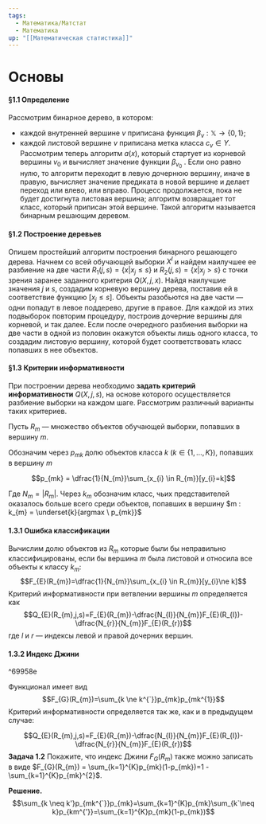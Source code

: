 ```yaml
---
tags:
  - Математика/Матстат
  - Математика
up: "[[Математическая статистика]]"
---
```


# Основы

#### §1.1 Определение

Рассмотрим бинарное дерево, в котором: 
- каждой внутренней вершине $v$ приписана функция $\beta_{v} : \mathbb{X} \rightarrow \{0, 1\}$; 
-  каждой листовой вершине $v$ приписана метка класса $c_{v} \in Y$. 
Рассмотрим теперь алгоритм $a(x)$, который стартует из корневой вершины $v_{0}$ и вычисляет значение функции $β_{v_{0}}$ . Если оно равно нулю, то алгоритм переходит в левую дочернюю вершину, иначе в правую, вычисляет значение предиката в новой вершине и делает переход или влево, или вправо. Процесс продолжается, пока не будет достигнута листовая вершина; алгоритм возвращает тот класс, который приписан этой вершине. Такой алгоритм называется бинарным решающим деревом.

#### §1.2 Построение деревьев

Опишем простейший алгоритм построения бинарного решающего дерева. Начнем со всей обучающей выборки $X^{l}$ и найдем наилучшее ее разбиение на две части $R_{1}(j,s) = \{x | x_{j} \le s\}$ и  $R_{2}(j,s) = \{x | x_{j} \gt s\}$ с точки зрения заранее заданного критерия $Q(X,j,x)$. Найдя наилучшие значения $j$ и $s$, создадим корневую вершину дерева, поставив ей в соответствие функцию $[x_{j} \le s]$. Объекты разобьются на две части — одни попадут в левое поддерево, другие в правое. Для каждой из этих подвыборок повторим процедуру, построив дочерние вершины для корневой, и так далее. Если после очередного разбиения выборки на две части в одной из половин окажутся объекты лишь одного класса, то создадим листовую вершину, которой будет соответствовать класс попавших в нее объектов.

#### §1.3 Критерии информативности

При построении дерева необходимо **задать критерий информативности** $Q(X,j,s)$, на основе которого осуществляется разбиение выборки на каждом шаге. Рассмотрим различный варианты таких критериев.

Пусть $R_{m}$ — множество объектов обучающей выборки, попавших в вершину $m$.

Обозначим через $p_{mk}$ долю объектов класса $k \ (k \in \{1,\dots,K\})$, попавших в вершину $m$

$$p_{mk} = \dfrac{1}{N_{m}}\sum_{x_{i} \in R_{m}}[y_{i}=k]$$

Где $N_{m} = |R_{m}|$. Через $k_{m}$ обозначим класс, чьих представителей оказалось больше всего среди объектов, попавших в вершину $m : k_{m} = \underset{k}{argmax \ p_{mk}}$    
#### 1.3.1 Ошибка классификации

Вычислим долю объектов из $R_{m}$ которые были бы неправильно классифицированы, если бы вершина $m$ была листовой и относила все объекты к классу $k_{m}$:
$$F_{E}(R_{m})=\dfrac{1}{N_{m}}\sum_{x_{i} \in R_{m}}[y_{i}\ne k]$$
Критерий информативности при ветвлении вершины $m$ определяется как
$$Q_{E}(R_{m},j,s)=F_{E}(R_{m})-\dfrac{N_{l}}{N_{m}}F_{E}(R_{l})-\dfrac{N_{r}}{N_{m}}F_{E}(R_{r})$$
где $l$ и $r$ — индексы левой и правой дочерних вершин.
#### 1.3.2 Индекс Джини

^69958e

Функционал имеет вид
$$F_{G}(R_{m})=\sum_{k \ne k^{`}}p_{mk}p_{mk^{1}}$$
Критерий информативности определяется так же, как и в предыдущем случае:

$$Q_{E}(R_{m},j,s)=F_{E}(R_{m})-\dfrac{N_{l}}{N_{m}}F_{E}(R_{l})-\dfrac{N_{r}}{N_{m}}F_{E}(R_{r})$$
**Задача 1.2** Покажите, что индекс Джини $F_{G}(R_{m})$ также можно записать в виде $F_{G}(R_{m}) = \sum_{k=1}^{K}p_{mk}(1-p_{mk})=1 - \sum_{k=1}^{K}p_{mk}^{2}$.

**Решение.**
$$\sum_{k \neq k'}p_{mk^{`}}p_{mk}=\sum_{k=1}^{K}p_{mk}\sum_{k`\neq k}p_{km^{'}}=\sum_{k=1}^{K}p_{mk}(1-p_{mk})$$